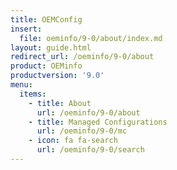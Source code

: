 ```yaml
---
title: OEMConfig
insert:
  file: oeminfo/9-0/about/index.md
layout: guide.html
redirect_url: /oeminfo/9-0/about
product: OEMinfo
productversion: '9.0'
menu:
  items:
    - title: About
      url: /oeminfo/9-0/about
    - title: Managed Configurations
      url: /oeminfo/9-0/mc
    - icon: fa fa-search
      url: /oeminfo/9-0/search
---
```


